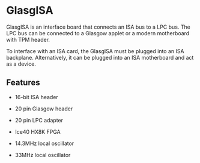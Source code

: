 # GlasgISA

GlasgISA is an interface board that connects an ISA bus to a LPC bus. The LPC bus can be connected to a Glasgow applet or a modern motherboard with TPM header.

To interface with an ISA card, the GlasgISA must be plugged into an ISA backplane. Alternatively, it can be plugged into an ISA motherboard and act as a device.

Features
--------

- 16-bit ISA header
- 20 pin Glasgow header
- 20 pin LPC adapter

- Ice40 HX8K FPGA

- 14.3MHz local oscillator
- 33MHz local oscillator
